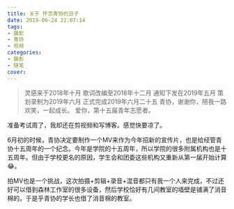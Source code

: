 ```yaml
---
title: 关于 怀念青协的日子
date: 2019-06-24 22:07:14
tags:
- 摄影
- 青协
- 视频
categories: 
- 摄影
- 随笔
cover:
---
```


> 灵感来于2018年十月
歌词改编至2018年十二月
通知下发在2019年五月
策划录制为2019年六月
正式完成2019年六月二十五
青协，谢谢你，陪我一路欢笑，一起成长。
爱你，第十五届青年志愿者。

准备考试周了，我却还在剪视频和写博客。感觉快要凉了。

6月初的时候，青协决定要制作一个MV来作为今年招新的宣传片，也是给经管青协十五周年的一个纪念。今年是学院的十五周年，所以学院的很多附属机构也是十五周年。但由于学校更名的原因，学生会和团委这些机构又重新从第一届开始计算😂。

拍MV也是一个挑战，这次拍摄+剪辑+录音+混音都只有我一个人来完成，不过还好可以借到森林工作室的很多设备，然后学校恰好有几间教室的墙壁是铺满了消音棉的。于是乎青协的学长也借了消音棉的教室。